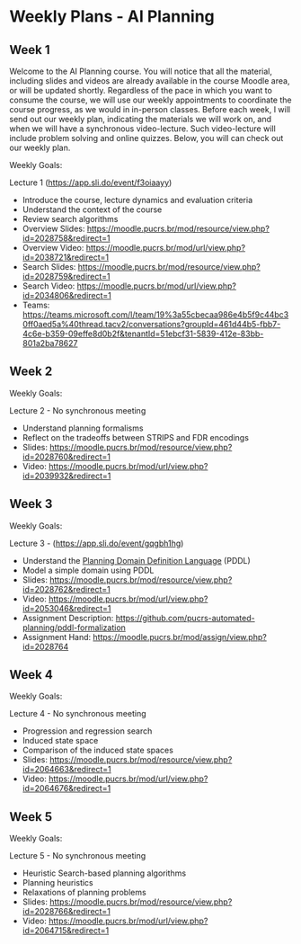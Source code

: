 # Weekly Plans - AI Planning

## Week 1

Welcome to the AI Planning course. You will notice that all the material, including slides and videos are already available in the course Moodle area, or will be updated shortly.
Regardless of the pace in which you want to consume the course, we will use our weekly appointments to coordinate the course progress, as we would in in-person classes. Before each week, I will send out our weekly plan, indicating the materials we will work on, and when we will have a synchronous video-lecture. Such video-lecture will include problem solving and online quizzes. Below, you will can check out our weekly plan.

Weekly Goals:

Lecture 1 (<https://app.sli.do/event/f3oiaayy>)

- Introduce the course, lecture dynamics and evaluation criteria
- Understand the context of the course
- Review search algorithms
- Overview Slides: <https://moodle.pucrs.br/mod/resource/view.php?id=2028758&redirect=1>
- Overview Video: <https://moodle.pucrs.br/mod/url/view.php?id=2038721&redirect=1>
- Search Slides: <https://moodle.pucrs.br/mod/resource/view.php?id=2028759&redirect=1>
- Search Video: <https://moodle.pucrs.br/mod/url/view.php?id=2034806&redirect=1>
- Teams: <https://teams.microsoft.com/l/team/19%3a55cbecaa986e4b5f9c44bc30ff0aed5a%40thread.tacv2/conversations?groupId=461d44b5-fbb7-4c6e-b359-09effe8d0b2f&tenantId=51ebcf31-5839-412e-83bb-801a2ba78627>

## Week 2

Weekly Goals:

Lecture 2 - No synchronous meeting

- Understand planning formalisms
- Reflect on the tradeoffs between STRIPS and FDR encodings
- Slides: <https://moodle.pucrs.br/mod/resource/view.php?id=2028760&redirect=1>
- Video: <https://moodle.pucrs.br/mod/url/view.php?id=2039932&redirect=1>

## Week 3

Weekly Goals:

Lecture 3 - (<https://app.sli.do/event/gqgbh1hg>)

- Understand the [Planning Domain Definition Language](https://planning.wiki/ref/pddl) (PDDL)
- Model a simple domain using PDDL
- Slides: <https://moodle.pucrs.br/mod/resource/view.php?id=2028762&redirect=1>
- Video: <https://moodle.pucrs.br/mod/url/view.php?id=2053046&redirect=1>
- Assignment Description: <https://github.com/pucrs-automated-planning/pddl-formalization>
- Assignment Hand: <https://moodle.pucrs.br/mod/assign/view.php?id=2028764>

## Week 4

Weekly Goals:

Lecture 4 - No synchronous meeting

- Progression and regression search
- Induced state space
- Comparison of the induced state spaces
- Slides: <https://moodle.pucrs.br/mod/resource/view.php?id=2064663&redirect=1>
- Video: <https://moodle.pucrs.br/mod/url/view.php?id=2064676&redirect=1>

## Week 5

Weekly Goals:

Lecture 5 - No synchronous meeting

- Heuristic Search-based planning algorithms
- Planning heuristics
- Relaxations of planning problems
- Slides: <https://moodle.pucrs.br/mod/resource/view.php?id=2028766&redirect=1>
- Video: <https://moodle.pucrs.br/mod/url/view.php?id=2064715&redirect=1>